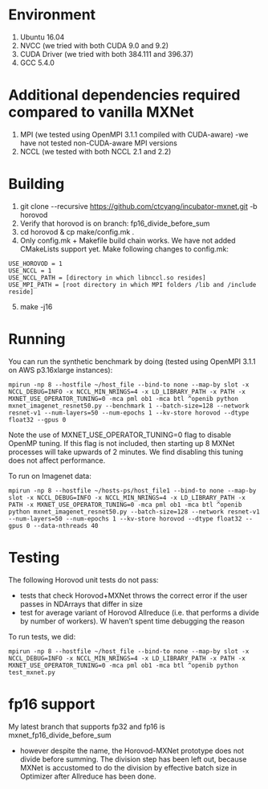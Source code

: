 # Environment
1) Ubuntu 16.04
2) NVCC (we tried with both CUDA 9.0 and 9.2)
3) CUDA Driver (we tried with both 384.111 and 396.37)
4) GCC 5.4.0

# Additional dependencies required compared to vanilla MXNet
1) MPI (we tested using OpenMPI 3.1.1 compiled with CUDA-aware)
  -we have not tested non-CUDA-aware MPI versions
2) NCCL (we tested with both NCCL 2.1 and 2.2)

# Building
1) git clone --recursive https://github.com/ctcyang/incubator-mxnet.git -b horovod
2) Verify that horovod is on branch: fp16_divide_before_sum
3) cd horovod & cp make/config.mk .
4) Only config.mk + Makefile build chain works. We have not added CMakeLists support yet. Make following changes to config.mk:
  ```
  USE_HOROVOD = 1
  USE_NCCL = 1
  USE_NCCL_PATH = [directory in which libnccl.so resides]
  USE_MPI_PATH = [root directory in which MPI folders /lib and /include reside]
  ```
5) make -j16

# Running
You can run the synthetic benchmark by doing (tested using OpenMPI 3.1.1 on AWS p3.16xlarge instances):

```mpirun -np 8 --hostfile ~/host_file --bind-to none --map-by slot -x NCCL_DEBUG=INFO -x NCCL_MIN_NRINGS=4 -x LD_LIBRARY_PATH -x PATH -x MXNET_USE_OPERATOR_TUNING=0 -mca pml ob1 -mca btl ^openib python mxnet_imagenet_resnet50.py --benchmark 1 --batch-size=128 --network resnet-v1 --num-layers=50 --num-epochs 1 --kv-store horovod --dtype float32 --gpus 0```

Note the use of MXNET_USE_OPERATOR_TUNING=0 flag to disable OpenMP tuning. If this flag is not included, then starting up 8 MXNet processes will take upwards of 2 minutes. We find disabling this tuning does not affect performance.

To run on Imagenet data:

```mpirun -np 8 --hostfile ~/hosts-ps/host_file1 --bind-to none --map-by slot -x NCCL_DEBUG=INFO -x NCCL_MIN_NRINGS=4 -x LD_LIBRARY_PATH -x PATH -x MXNET_USE_OPERATOR_TUNING=0 -mca pml ob1 -mca btl ^openib python mxnet_imagenet_resnet50.py --batch-size=128 --network resnet-v1 --num-layers=50 --num-epochs 1 --kv-store horovod --dtype float32 --gpus 0 --data-nthreads 40```

# Testing
The following Horovod unit tests do not pass:
  * tests that check Horovod+MXNet throws the correct error if the user passes in NDArrays that differ in size
  * test for average variant of Horovod Allreduce (i.e. that performs a divide by number of workers). W haven’t spent time debugging the reason

To run tests, we did:

```mpirun -np 8 --hostfile ~/host_file --bind-to none --map-by slot -x NCCL_DEBUG=INFO -x NCCL_MIN_NRINGS=4 -x LD_LIBRARY_PATH -x PATH -x MXNET_USE_OPERATOR_TUNING=0 -mca pml ob1 -mca btl ^openib python test_mxnet.py```

# fp16 support
My latest branch that supports fp32 and fp16 is mxnet_fp16_divide_before_sum
  * however despite the name, the Horovod-MXNet prototype does not divide before summing. The division step has been left out, because MXNet is accustomed to do the division by effective batch size in Optimizer after Allreduce has been done.
